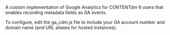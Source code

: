 <p>A custom implementation of Google Analytics for CONTENTdm 6 users that enables recording metadata fields as GA events.</p>

<p>To configure, edit the ga_cdm.js file to include your GA account number and domain name (and URL aliases for hosted instances).</p>
